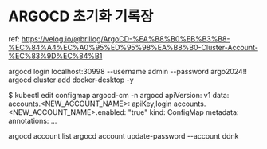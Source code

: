 # ARGOCD 초기화 기록장

ref: https://velog.io/@brillog/ArgoCD-%EA%B8%B0%EB%B3%B8-%EC%84%A4%EC%A0%95%ED%95%98%EA%B8%B0-Cluster-Account-%EC%83%9D%EC%84%B1


argocd login localhost:30998 --username admin --password argo2024!!
argocd cluster add docker-desktop -y

$ kubectl edit configmap argocd-cm -n argocd
apiVersion: v1
data:
  accounts.<NEW_ACCOUNT_NAME>: apiKey,login
  accounts.<NEW_ACCOUNT_NAME>.enabled: "true"
kind: ConfigMap
metadata:
  annotations:
  ...

argocd account list
argocd account update-password --account ddnk

